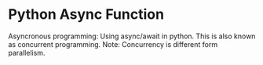 # Python Async Function
Asyncronous programming: Using async/await in python. This is also known as concurrent programming. Note: Concurrency is different form parallelism.